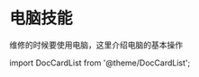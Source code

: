 # 电脑技能
维修的时候要使用电脑，这里介绍电脑的基本操作

import DocCardList from '@theme/DocCardList';

<DocCardList  className="docs-card" />


